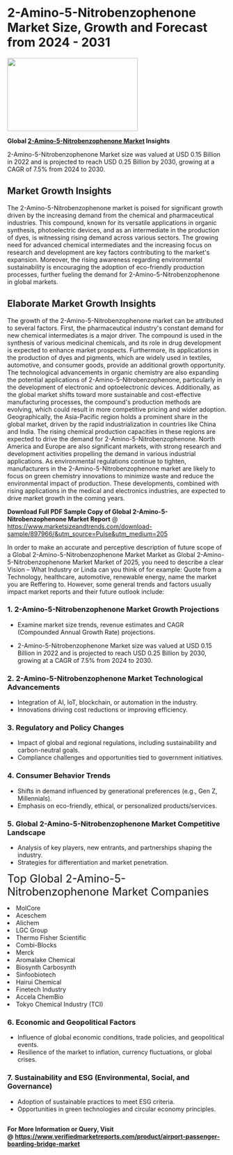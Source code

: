 <H1>2-Amino-5-Nitrobenzophenone Market Size, Growth and Forecast from 2024 - 2031</H1><img class="aligncenter size-medium wp-image-584254" src="https://thirdeyenews.in/wp-content/uploads/2024/09/Global-Market-Research-300x168.jpeg" alt="" width="300" height="168" /><p><strong>Global&nbsp;<a href="https://www.marketsizeandtrends.com/download-sample/897966/&amp;utm_source=Pulse&amp;utm_medium=205">2-Amino-5-Nitrobenzophenone Market</a> Insights</strong></p><p>2-Amino-5-Nitrobenzophenone Market size was valued at USD 0.15 Billion in 2022 and is projected to reach USD 0.25 Billion by 2030, growing at a CAGR of 7.5% from 2024 to 2030.</p><p><h2>Market Growth Insights</h2> The 2-Amino-5-Nitrobenzophenone market is poised for significant growth driven by the increasing demand from the chemical and pharmaceutical industries. This compound, known for its versatile applications in organic synthesis, photoelectric devices, and as an intermediate in the production of dyes, is witnessing rising demand across various sectors. The growing need for advanced chemical intermediates and the increasing focus on research and development are key factors contributing to the market's expansion. Moreover, the rising awareness regarding environmental sustainability is encouraging the adoption of eco-friendly production processes, further fueling the demand for 2-Amino-5-Nitrobenzophenone in global markets. <h2>Elaborate Market Growth Insights</h2> The growth of the 2-Amino-5-Nitrobenzophenone market can be attributed to several factors. First, the pharmaceutical industry's constant demand for new chemical intermediates is a major driver. The compound is used in the synthesis of various medicinal chemicals, and its role in drug development is expected to enhance market prospects. Furthermore, its applications in the production of dyes and pigments, which are widely used in textiles, automotive, and consumer goods, provide an additional growth opportunity. The technological advancements in organic chemistry are also expanding the potential applications of 2-Amino-5-Nitrobenzophenone, particularly in the development of electronic and optoelectronic devices. Additionally, as the global market shifts toward more sustainable and cost-effective manufacturing processes, the compound's production methods are evolving, which could result in more competitive pricing and wider adoption. Geographically, the Asia-Pacific region holds a prominent share in the global market, driven by the rapid industrialization in countries like China and India. The rising chemical production capacities in these regions are expected to drive the demand for 2-Amino-5-Nitrobenzophenone. North America and Europe are also significant markets, with strong research and development activities propelling the demand in various industrial applications. As environmental regulations continue to tighten, manufacturers in the 2-Amino-5-Nitrobenzophenone market are likely to focus on green chemistry innovations to minimize waste and reduce the environmental impact of production. These developments, combined with rising applications in the medical and electronics industries, are expected to drive market growth in the coming years. </p><p><span class=""><strong>Download Full PDF Sample Copy of Global 2-Amino-5-Nitrobenzophenone Market Report</strong> @ <a href="https://www.marketsizeandtrends.com/download-sample/897966/&amp;utm_source=Pulse&amp;utm_medium=205" target="_blank">https://www.marketsizeandtrends.com/download-sample/897966/&amp;utm_source=Pulse&amp;utm_medium=205</a></span></p><p>In order to make an accurate and perceptive description of future scope of a Global&nbsp;2-Amino-5-Nitrobenzophenone Market Market as Global&nbsp;2-Amino-5-Nitrobenzophenone Market Market of 2025, you need to describe a clear Vision &ndash; What Industry or Linda can you think of for example: Quote from a Technology, healthcare, automotive, renewable energy, name the market you are Reffering to. However, some general trends and factors usually impact market reports and their future outlook include:</p><h3>1.&nbsp;<strong>2-Amino-5-Nitrobenzophenone Market Growth Projections</strong></h3><ul><li>Examine market size trends, revenue estimates and CAGR (Compounded Annual Growth Rate) projections.</li><li><p>2-Amino-5-Nitrobenzophenone Market size was valued at USD 0.15 Billion in 2022 and is projected to reach USD 0.25 Billion by 2030, growing at a CAGR of 7.5% from 2024 to 2030.</p></li></ul><h3>2.&nbsp;<strong>2-Amino-5-Nitrobenzophenone Market Technological Advancements</strong></h3><ul><li>Integration of AI, IoT, blockchain, or automation in the industry.</li><li>Innovations driving cost reductions or improving efficiency.</li></ul><h3>3.&nbsp;<strong>Regulatory and Policy Changes</strong></h3><ul><li>Impact of global and regional regulations, including sustainability and carbon-neutral goals.</li><li>Compliance challenges and opportunities tied to government initiatives.</li></ul><h3>4.&nbsp;<strong>Consumer Behavior Trends</strong></h3><ul><li>Shifts in demand influenced by generational preferences (e.g., Gen Z, Millennials).</li><li>Emphasis on eco-friendly, ethical, or personalized products/services.</li></ul><h3>5.&nbsp;<strong>Global 2-Amino-5-Nitrobenzophenone Market Competitive Landscape</strong></h3><ul><li>Analysis of key players, new entrants, and partnerships shaping the industry.</li><li>Strategies for differentiation and market penetration.</li></ul><p data-pm-slice="1 1 []"><span style="color: inherit; font-family: inherit; font-size: 25px;">Top Global 2-Amino-5-Nitrobenzophenone Market Companies</span></p><div class="" data-test-id=""><p><li>MolCore</li><li> Aceschem</li><li> Alichem</li><li> LGC Group</li><li> Thermo Fisher Scientific</li><li> Combi-Blocks</li><li> Merck</li><li> Aromalake Chemical</li><li> Biosynth Carbosynth</li><li> Sinfoobiotech</li><li> Hairui Chemical</li><li> Finetech Industry</li><li> Accela ChemBio</li><li> Tokyo Chemical Industry (TCI)</li></p></div><h3>6.&nbsp;<strong>Economic and Geopolitical Factors</strong></h3><ul><li>Influence of global economic conditions, trade policies, and geopolitical events.</li><li>Resilience of the market to inflation, currency fluctuations, or global crises.</li></ul><h3>7.&nbsp;<strong>Sustainability and ESG (Environmental, Social, and Governance)</strong></h3><ul><li>Adoption of sustainable practices to meet ESG criteria.</li><li>Opportunities in green technologies and circular economy principles.</li></ul><h2><strong style="font-size: 14px;">For More Information or Query, Visit @&nbsp;</strong><a style="background-color: #ffffff; font-size: 14px;" href="https://www.marketsizeandtrends.com/report/2-amino-5-nitrobenzophenone-market/" target="_blank">https://www.verifiedmarketreports.com/product/airport-passenger-boarding-bridge-market</a></h2>
